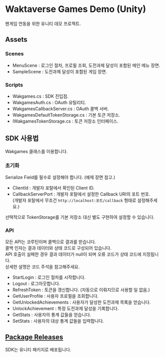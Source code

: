 # Waktaverse Games Demo (Unity)

팬게임 연동을 위한 유니티 데모 프로젝트.

## Assets

### Scenes

- MenuScene : 로그인 절차, 프로필 조회, 도전과제 달성이 포함된 메인 메뉴 장면.
- SampleScene : 도전과제 달성이 포함된 게임 장면.

### Scripts

- Wakgames.cs : SDK 진입점.
- WakgamesAuth.cs : OAuth 유틸리티.
- WakgamesCallbackServer.cs : OAuth 콜백 서버.
- WakgamesDefaultTokenStorage.cs : 기본 토큰 저장소.
- IWakgamesTokenStorage.cs : 토큰 저장소 인터페이스.

## SDK 사용법

Wakgames 클래스를 이용합니다.

### 초기화

Serialize Field를 필수로 설정해야 합니다. (예제 장면 참고.)

- ClientId : 개발자 포탈에서 확인된 Client ID.
- CallbackServerPort : 개발자 포탈에서 설정한 Callback URI의 포트 번호.  
  (개발자 포탈에서 무조건 `http://localhost:포트/callback` 형태로 설정해주세요.)

선택적으로 TokenStorage를 기본 저장소 대신 별도 구현하여 설정할 수 있습니다.

### API

모든 API는 코루틴이며 콜백으로 결과를 받습니다.  
콜백 인자는 결과 데이터와 상태 코드로 구성되어 있습니다.  
API 호출이 실패한 경우 결과 데이터가 null이 되며 오류 코드가 상태 코드에 지정됩니다.  
상세한 설명은 코드 주석을 참고해주세요.

- StartLogin : 로그인 절차를 시작합니다.
- Logout : 로그아웃합니다.
- RefreshToken : 토큰을 갱신합니다. (자동으로 이뤄지므로 사용할 일 없음.)
- GetUserProfile : 사용자 프로필을 조회합니다.
- GetUnlockedAchievements : 사용자가 달성한 도전과제 목록을 얻습니다.
- UnlockAchievement : 특정 도전과제 달성을 기록합니다.
- GetStats : 사용자의 통계 값들을 얻습니다.
- SetStats : 사용자의 대상 통계 값들을 입력합니다.

## [Package Releases](https://github.com/WakGames/Waktaverse-Games-Demo-Unity/releases)

SDK는 유니티 패키지로 배포됩니다.
